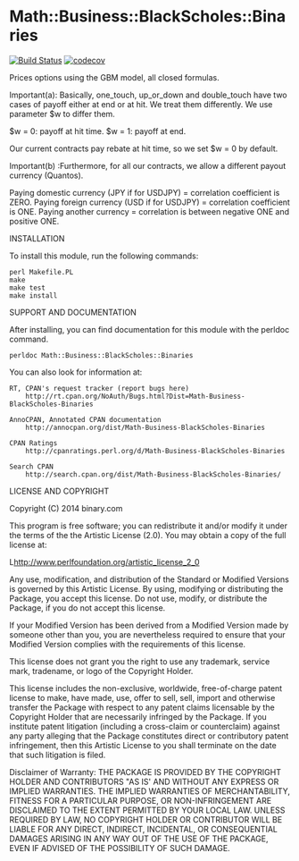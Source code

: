 # Math::Business::BlackScholes::Binaries 
[![Build Status](https://travis-ci.org/binary-com/perl-math-business-blackscholes-binaries.svg?branch=master)](https://travis-ci.org/binary-com/perl-math-business-blackscholes-binaries) 
[![codecov](https://codecov.io/gh/binary-com/perl-math-business-blackscholes-binaries/branch/master/graph/badge.svg)](https://codecov.io/gh/binary-com/perl-math-business-blackscholes-binaries)

Prices options using the GBM model, all closed formulas.

Important(a): Basically, one_touch, up_or_down and double_touch have two cases of 
payoff either at end or at hit. We treat them differently. We use parameter 
$w to differ them.

$w = 0: payoff at hit time.
$w = 1: payoff at end.

Our current contracts pay rebate at hit time, so we set $w = 0 by default.

Important(b) :Furthermore, for all our contracts, we allow a different 
payout currency (Quantos).

Paying domestic currency (JPY if for USDJPY) = correlation coefficient is ZERO.
Paying foreign currency (USD if for USDJPY) = correlation coefficient is ONE.
Paying another currency = correlation is between negative ONE and positive ONE.

INSTALLATION

To install this module, run the following commands:

	perl Makefile.PL
	make
	make test
	make install

SUPPORT AND DOCUMENTATION

After installing, you can find documentation for this module with the
perldoc command.

    perldoc Math::Business::BlackScholes::Binaries

You can also look for information at:

    RT, CPAN's request tracker (report bugs here)
        http://rt.cpan.org/NoAuth/Bugs.html?Dist=Math-Business-BlackScholes-Binaries

    AnnoCPAN, Annotated CPAN documentation
        http://annocpan.org/dist/Math-Business-BlackScholes-Binaries

    CPAN Ratings
        http://cpanratings.perl.org/d/Math-Business-BlackScholes-Binaries

    Search CPAN
        http://search.cpan.org/dist/Math-Business-BlackScholes-Binaries/


LICENSE AND COPYRIGHT

Copyright (C) 2014 binary.com

This program is free software; you can redistribute it and/or modify it
under the terms of the the Artistic License (2.0). You may obtain a
copy of the full license at:

L<http://www.perlfoundation.org/artistic_license_2_0>

Any use, modification, and distribution of the Standard or Modified
Versions is governed by this Artistic License. By using, modifying or
distributing the Package, you accept this license. Do not use, modify,
or distribute the Package, if you do not accept this license.

If your Modified Version has been derived from a Modified Version made
by someone other than you, you are nevertheless required to ensure that
your Modified Version complies with the requirements of this license.

This license does not grant you the right to use any trademark, service
mark, tradename, or logo of the Copyright Holder.

This license includes the non-exclusive, worldwide, free-of-charge
patent license to make, have made, use, offer to sell, sell, import and
otherwise transfer the Package with respect to any patent claims
licensable by the Copyright Holder that are necessarily infringed by the
Package. If you institute patent litigation (including a cross-claim or
counterclaim) against any party alleging that the Package constitutes
direct or contributory patent infringement, then this Artistic License
to you shall terminate on the date that such litigation is filed.

Disclaimer of Warranty: THE PACKAGE IS PROVIDED BY THE COPYRIGHT HOLDER
AND CONTRIBUTORS "AS IS' AND WITHOUT ANY EXPRESS OR IMPLIED WARRANTIES.
THE IMPLIED WARRANTIES OF MERCHANTABILITY, FITNESS FOR A PARTICULAR
PURPOSE, OR NON-INFRINGEMENT ARE DISCLAIMED TO THE EXTENT PERMITTED BY
YOUR LOCAL LAW. UNLESS REQUIRED BY LAW, NO COPYRIGHT HOLDER OR
CONTRIBUTOR WILL BE LIABLE FOR ANY DIRECT, INDIRECT, INCIDENTAL, OR
CONSEQUENTIAL DAMAGES ARISING IN ANY WAY OUT OF THE USE OF THE PACKAGE,
EVEN IF ADVISED OF THE POSSIBILITY OF SUCH DAMAGE.

